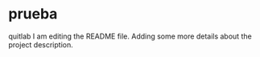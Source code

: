 # prueba
quitlab
I am editing the README file. Adding some more details about the project description.

